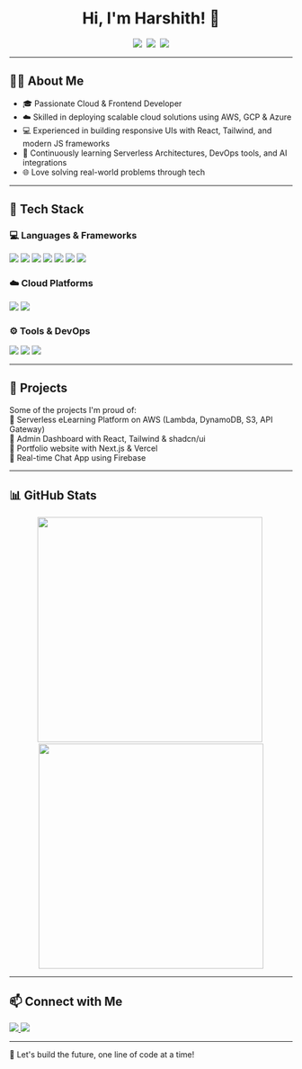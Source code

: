 <h1 align="center">Hi, I'm Harshith! 👋</h1>

<p align="center">
  <img src="https://img.shields.io/badge/Cloud_Developer-AWS,_GCP,_Azure-blue?style=flat-square&logo=cloud" />&nbsp;
  <img src="https://img.shields.io/badge/Frontend-React,_Next.js,_HTML,_CSS,_JS-green?style=flat-square" />&nbsp;
  <img src="https://img.shields.io/badge/Currently_Learning-Serverless,_DevOps,_AI-yellow?style=flat-square" />
</p>

---

## 🧑‍💻 About Me  
- 🎓 Passionate Cloud & Frontend Developer  
- ☁️ Skilled in deploying scalable cloud solutions using AWS, GCP & Azure  
- 💻 Experienced in building responsive UIs with React, Tailwind, and modern JS frameworks  
- 🚀 Continuously learning Serverless Architectures, DevOps tools, and AI integrations  
- 🌐 Love solving real-world problems through tech

---

## 🔧 Tech Stack  

### 💻 Languages & Frameworks  
<p align="left">
  <img src="https://img.shields.io/badge/JavaScript-F7DF1E?style=flat-square&logo=javascript&logoColor=black" />
  <img src="https://img.shields.io/badge/TypeScript-3178C6?style=flat-square&logo=typescript&logoColor=white" />
  <img src="https://img.shields.io/badge/HTML5-E34F26?style=flat-square&logo=html5&logoColor=white" />
  <img src="https://img.shields.io/badge/CSS3-1572B6?style=flat-square&logo=css3" />
  <img src="https://img.shields.io/badge/React-20232A?style=flat-square&logo=react&logoColor=61DAFB" />
  <img src="https://img.shields.io/badge/Next.js-000000?style=flat-square&logo=nextdotjs&logoColor=white" />
  <img src="https://img.shields.io/badge/TailwindCSS-38B2AC?style=flat-square&logo=tailwind-css&logoColor=white" />
</p>

### ☁️ Cloud Platforms  
<p align="left">
  <img src="https://img.shields.io/badge/AWS-232F3E?style=flat-square&logo=amazonaws&logoColor=white" />
  <img src="https://img.shields.io/badge/GCP-4285F4?style=flat-square&logo=googlecloud&logoColor=white" />
</p>

### ⚙️ Tools & DevOps  
<p align="left">
  <img src="https://img.shields.io/badge/Docker-2496ED?style=flat-square&logo=docker&logoColor=white" />
  <img src="https://img.shields.io/badge/Git-F05032?style=flat-square&logo=git&logoColor=white" />
  <img src="https://img.shields.io/badge/GitHub-181717?style=flat-square&logo=github&logoColor=white" />
</p>

---

## 🚀 Projects  
Some of the projects I'm proud of:  
📌 Serverless eLearning Platform on AWS (Lambda, DynamoDB, S3, API Gateway)  
📌 Admin Dashboard with React, Tailwind & shadcn/ui  
📌 Portfolio website with Next.js & Vercel  
📌 Real-time Chat App using Firebase  

---

## 📊 GitHub Stats  
<p align="center">
  <img src="https://github-readme-stats.vercel.app/api?username=harshith&show_icons=true&theme=radical" width="400" />&nbsp;
  <img src="https://github-readme-streak-stats.herokuapp.com/?user=harshith&theme=dark" width="400" />
</p>

---

## 📫 Connect with Me  
<p align="left">
  <a href="[https://www.linkedin.com/in/harshith/" target="_blank](https://www.linkedin.com/in/dindukurthi-harshith/)">
    <img src="https://img.shields.io/badge/LinkedIn-Harshith-blue?style=flat-square&logo=linkedin" />
  </a>
  <a href="[https://github.com/harshith" target="_blank](https://github.com/Harshith0112/Harshith0112/)">
    <img src="https://img.shields.io/badge/GitHub-Harshith-lightgrey?style=flat-square&logo=github" />
  </a>
</p>

---

🌟 Let's build the future, one line of code at a time!
